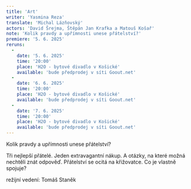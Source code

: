 ```yaml
---
title: 'Art'
writer: 'Yasmina Reza'
translate: 'Michal Lázňovský'
actors: 'David Šrejma, Štěpán Jan Krafka a Matouš Košař'
note: 'Kolik pravdy a upřímnosti unese přátelství?'
premiere: '5. 6. 2025'
reruns:
  -  
    date: '5. 6. 2025'
    time: '20:00'
    place: 'H2O - bytové divadlo v Košické'
    available: 'bude předprodej v síti Goout.net'
  -
    date: '6. 6. 2025'
    time: '20:00'
    place: 'H2O - bytové divadlo v Košické'
    available: 'bude předprodej v síti Goout.net'
  -
    date: '7. 6. 2025'
    time: '20:00'
    place: 'H2O - bytové divadlo v Košické'
    available: 'bude předprodej v síti Goout.net'
---
```

Kolik pravdy a upřímnosti unese přátelství?

Tři nejlepší přátelé. Jeden extravagantní nákup. A otázky, na které možná nechtěli znát odpověď.
Přátelství se ocitá na křižovatce. Co je vlastně spojuje?

režijní vedení: Tomáš Staněk

